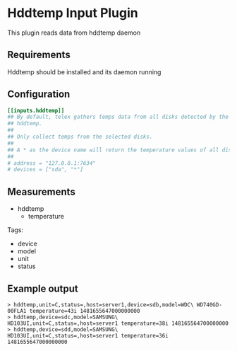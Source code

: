 # Hddtemp Input Plugin

This plugin reads data from hddtemp daemon

## Requirements

Hddtemp should be installed and its daemon running

## Configuration

```toml
[[inputs.hddtemp]]
## By default, telex gathers temps data from all disks detected by the
## hddtemp.
##
## Only collect temps from the selected disks.
##
## A * as the device name will return the temperature values of all disks.
##
# address = "127.0.0.1:7634"
# devices = ["sda", "*"]
```

## Measurements

- hddtemp
  - temperature

Tags:
- device
- model
- unit
- status



## Example output

```
> hddtemp,unit=C,status=,host=server1,device=sdb,model=WDC\ WD740GD-00FLA1 temperature=43i 1481655647000000000
> hddtemp,device=sdc,model=SAMSUNG\ HD103UI,unit=C,status=,host=server1 temperature=38i 148165564700000000
> hddtemp,device=sdd,model=SAMSUNG\ HD103UI,unit=C,status=,host=server1 temperature=36i 1481655647000000000
```

